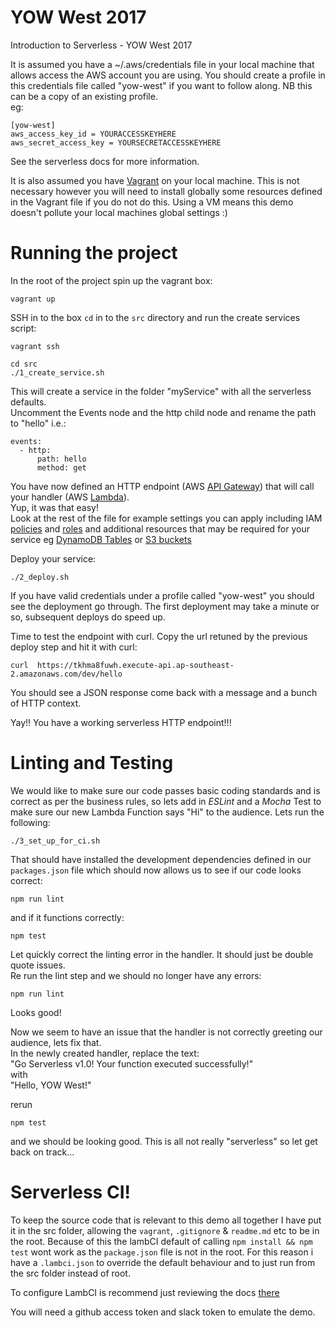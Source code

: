 # YOW West 2017
Introduction to Serverless - YOW West 2017

It is assumed you have a ~/.aws/credentials file in your local machine that allows access the AWS account you are using. You should create a profile in this credentials file called "yow-west" if you want to follow along. NB this can be a copy of an existing profile.  
eg:  
```
[yow-west]
aws_access_key_id = YOURACCESSKEYHERE
aws_secret_access_key = YOURSECRETACCESSKEYHERE
```  

See the serverless docs for more information.


It is also assumed you have [Vagrant](https://www.vagrantup.com/intro/index.html) on your local machine. This is not necessary however you will need to install globally some resources defined in the Vagrant file if you do not do this. Using a VM means this demo doesn't pollute your local machines global settings :)



# Running the project

In the root of the project spin up the vagrant box:  
```
vagrant up
```

SSH in to the box ``cd`` in to the ``src`` directory and run the create services script:  
```
vagrant ssh

cd src
./1_create_service.sh
```

This will create a service in the folder "myService" with all the serverless defaults.  
Uncomment the Events node and the http child node and rename the path to "hello" i.e.:  
```
events:
  - http:
      path: hello
      method: get
```

You have now defined an HTTP endpoint (AWS [API Gateway](https://aws.amazon.com/api-gateway/)) that will call your handler (AWS [Lambda](https://aws.amazon.com/lambda/)).  
Yup, it was that easy!  
Look at the rest of the file for example settings you can apply including IAM [policies](http://docs.aws.amazon.com/AWSCloudFormation/latest/UserGuide/aws-resource-iam-policy.html) and [roles](http://docs.aws.amazon.com/AWSCloudFormation/latest/UserGuide/aws-resource-iam-role.html) and additional resources that may be required for your service eg [DynamoDB Tables](http://docs.aws.amazon.com/AWSCloudFormation/latest/UserGuide/aws-resource-dynamodb-table.html) or [S3 buckets](http://docs.aws.amazon.com/AWSCloudFormation/latest/UserGuide/aws-properties-s3-bucket.html)

Deploy your service:  
```
./2_deploy.sh
```

If you have valid credentials under a profile called "yow-west" you should see the deployment go through. The first deployment may take a minute or so, subsequent deploys do speed up.  

Time to test the endpoint with curl. Copy the url retuned by the previous deploy step and hit it with curl:  
```
curl  https://tkhma8fuwh.execute-api.ap-southeast-2.amazonaws.com/dev/hello
```

You should see a JSON response come back with a message and a bunch of HTTP context.

Yay!! You have a working serverless HTTP endpoint!!!

# Linting and Testing
We would like to make sure our code passes basic coding standards and is correct as per the business rules, so lets add in *ESLint* and a *Mocha* Test to make sure our new Lambda Function says "Hi" to the audience.
Lets run the following:  
```
./3_set_up_for_ci.sh
```

That should have installed the development dependencies defined in our `packages.json` file which should now allows us to see if our code looks correct:  
```
npm run lint
```

and if it functions correctly:  
```
npm test
```

Let quickly correct the linting error in the handler. It should just be double quote issues.  
Re run the lint step and we should no longer have any errors:  
```
npm run lint
```

Looks good!

Now we seem to have an issue that the handler is not correctly greeting our audience, lets fix that.  
In the newly created handler, replace the text:  
"Go Serverless v1.0! Your function executed successfully!"  
with  
"Hello, YOW West!"  

rerun  
```
npm test
```  
and we should be looking good. This is all not really "serverless" so let get back on track...

# Serverless CI!
To keep the source code that is relevant to this demo all together I have put it in the src folder, allowing the ``vagrant``, ``.gitignore`` & ``readme.md`` etc to be in the root. Because of this the lambCI default of calling ``npm install && npm test`` wont work as the ``package.json`` file is not in the root. For this reason i have a ``.lambci.json`` to override the default behaviour and to just run from the src folder instead of root.

To configure LambCI is recommend just reviewing the docs [there](https://github.com/lambci/lambci)

You will need a github access token and slack token to emulate the demo.
